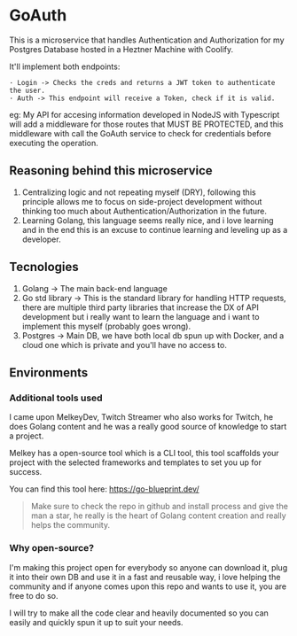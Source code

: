 # GoAuth

This is a microservice that handles Authentication and Authorization for my Postgres Database hosted in a Heztner Machine with Coolify.

It'll implement both endpoints:

    · Login -> Checks the creds and returns a JWT token to authenticate the user.
    · Auth -> This endpoint will receive a Token, check if it is valid.

eg: My API for accesing information developed in NodeJS with Typescript will add a middleware for those routes that MUST BE PROTECTED, and this middleware with call the GoAuth service to check for credentials before executing the operation.

## Reasoning behind this microservice

1. Centralizing logic and not repeating myself (DRY), following this principle allows me to focus on side-project development without thinking too much about Authentication/Authorization in the future.
2. Learning Golang, this language seems really nice, and i love learning and in the end this is an excuse to continue learning and leveling up as a developer.

## Tecnologies

1. Golang -> The main back-end language
2. Go std library -> This is the standard library for handling HTTP requests, there are multiple third party libraries that increase the DX of API development but i really want to learn the language and i want to implement this myself (probably goes wrong).
3. Postgres -> Main DB, we have both local db spun up with Docker, and a cloud one which is private and you'll have no access to.

## Environments

### Additional tools used

I came upon MelkeyDev, Twitch Streamer who also works for Twitch, he does Golang content and he was a really good source of knowledge to start a project.

Melkey has a open-source tool which is a CLI tool, this tool scaffolds your project with the selected frameworks and templates to set you up for success.

You can find this tool here: <https://go-blueprint.dev/>

> Make sure to check the repo in github and install process and give the man a star, he really is the heart of Golang content creation and really helps the community.

### Why open-source?

I'm making this project open for everybody so anyone can download it, plug it into their own DB and use it in a fast and reusable way, i love helping the community and if anyone comes upon this repo and wants to use it, you are free to do so.

I will try to make all the code clear and heavily documented so you can easily and quickly spun it up to suit your needs.
